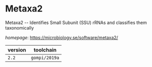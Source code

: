 # Metaxa2

Metaxa2 -- Identifies Small Subunit (SSU) rRNAs and classifies them taxonomically

*homepage*: <https://microbiology.se/software/metaxa2/>

version | toolchain
--------|----------
``2.2`` | ``gompi/2019a``

